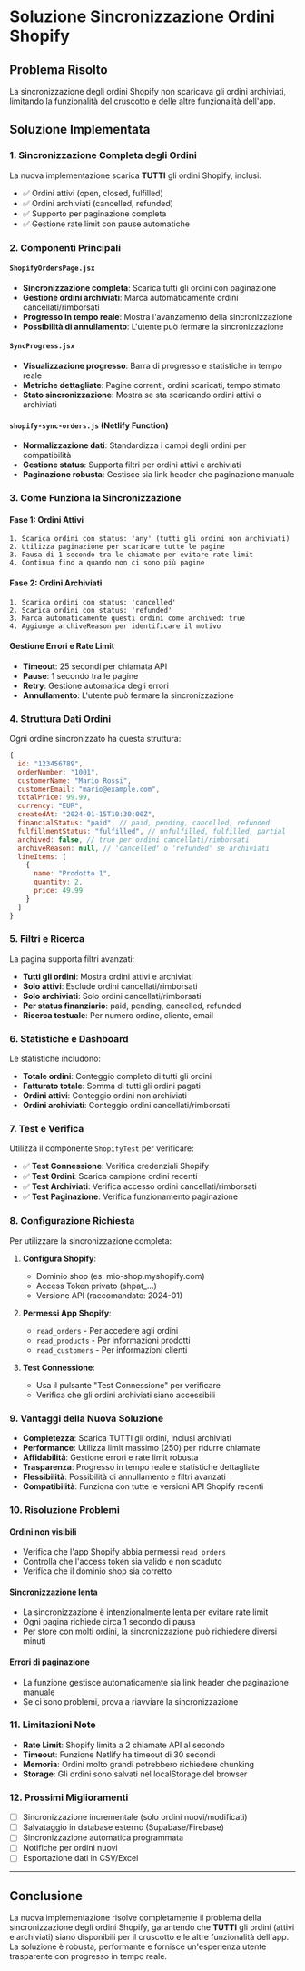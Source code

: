 # Soluzione Sincronizzazione Ordini Shopify

## Problema Risolto

La sincronizzazione degli ordini Shopify non scaricava gli ordini archiviati, limitando la funzionalità del cruscotto e delle altre funzionalità dell'app.

## Soluzione Implementata

### 1. Sincronizzazione Completa degli Ordini

La nuova implementazione scarica **TUTTI** gli ordini Shopify, inclusi:
- ✅ Ordini attivi (open, closed, fulfilled)
- ✅ Ordini archiviati (cancelled, refunded)
- ✅ Supporto per paginazione completa
- ✅ Gestione rate limit con pause automatiche

### 2. Componenti Principali

#### `ShopifyOrdersPage.jsx`
- **Sincronizzazione completa**: Scarica tutti gli ordini con paginazione
- **Gestione ordini archiviati**: Marca automaticamente ordini cancellati/rimborsati
- **Progresso in tempo reale**: Mostra l'avanzamento della sincronizzazione
- **Possibilità di annullamento**: L'utente può fermare la sincronizzazione

#### `SyncProgress.jsx`
- **Visualizzazione progresso**: Barra di progresso e statistiche in tempo reale
- **Metriche dettagliate**: Pagine correnti, ordini scaricati, tempo stimato
- **Stato sincronizzazione**: Mostra se sta scaricando ordini attivi o archiviati

#### `shopify-sync-orders.js` (Netlify Function)
- **Normalizzazione dati**: Standardizza i campi degli ordini per compatibilità
- **Gestione status**: Supporta filtri per ordini attivi e archiviati
- **Paginazione robusta**: Gestisce sia link header che paginazione manuale

### 3. Come Funziona la Sincronizzazione

#### Fase 1: Ordini Attivi
```
1. Scarica ordini con status: 'any' (tutti gli ordini non archiviati)
2. Utilizza paginazione per scaricare tutte le pagine
3. Pausa di 1 secondo tra le chiamate per evitare rate limit
4. Continua fino a quando non ci sono più pagine
```

#### Fase 2: Ordini Archiviati
```
1. Scarica ordini con status: 'cancelled'
2. Scarica ordini con status: 'refunded'
3. Marca automaticamente questi ordini come archived: true
4. Aggiunge archiveReason per identificare il motivo
```

#### Gestione Errori e Rate Limit
- **Timeout**: 25 secondi per chiamata API
- **Pause**: 1 secondo tra le pagine
- **Retry**: Gestione automatica degli errori
- **Annullamento**: L'utente può fermare la sincronizzazione

### 4. Struttura Dati Ordini

Ogni ordine sincronizzato ha questa struttura:

```javascript
{
  id: "123456789",
  orderNumber: "1001",
  customerName: "Mario Rossi",
  customerEmail: "mario@example.com",
  totalPrice: 99.99,
  currency: "EUR",
  createdAt: "2024-01-15T10:30:00Z",
  financialStatus: "paid", // paid, pending, cancelled, refunded
  fulfillmentStatus: "fulfilled", // unfulfilled, fulfilled, partial
  archived: false, // true per ordini cancellati/rimborsati
  archiveReason: null, // 'cancelled' o 'refunded' se archiviati
  lineItems: [
    {
      name: "Prodotto 1",
      quantity: 2,
      price: 49.99
    }
  ]
}
```

### 5. Filtri e Ricerca

La pagina supporta filtri avanzati:
- **Tutti gli ordini**: Mostra ordini attivi e archiviati
- **Solo attivi**: Esclude ordini cancellati/rimborsati
- **Solo archiviati**: Solo ordini cancellati/rimborsati
- **Per status finanziario**: paid, pending, cancelled, refunded
- **Ricerca testuale**: Per numero ordine, cliente, email

### 6. Statistiche e Dashboard

Le statistiche includono:
- **Totale ordini**: Conteggio completo di tutti gli ordini
- **Fatturato totale**: Somma di tutti gli ordini pagati
- **Ordini attivi**: Conteggio ordini non archiviati
- **Ordini archiviati**: Conteggio ordini cancellati/rimborsati

### 7. Test e Verifica

Utilizza il componente `ShopifyTest` per verificare:
- ✅ **Test Connessione**: Verifica credenziali Shopify
- ✅ **Test Ordini**: Scarica campione ordini recenti
- ✅ **Test Archiviati**: Verifica accesso ordini cancellati/rimborsati
- ✅ **Test Paginazione**: Verifica funzionamento paginazione

### 8. Configurazione Richiesta

Per utilizzare la sincronizzazione completa:

1. **Configura Shopify**:
   - Dominio shop (es: mio-shop.myshopify.com)
   - Access Token privato (shpat_...)
   - Versione API (raccomandato: 2024-01)

2. **Permessi App Shopify**:
   - `read_orders` - Per accedere agli ordini
   - `read_products` - Per informazioni prodotti
   - `read_customers` - Per informazioni clienti

3. **Test Connessione**:
   - Usa il pulsante "Test Connessione" per verificare
   - Verifica che gli ordini archiviati siano accessibili

### 9. Vantaggi della Nuova Soluzione

- **Completezza**: Scarica TUTTI gli ordini, inclusi archiviati
- **Performance**: Utilizza limit massimo (250) per ridurre chiamate
- **Affidabilità**: Gestione errori e rate limit robusta
- **Trasparenza**: Progresso in tempo reale e statistiche dettagliate
- **Flessibilità**: Possibilità di annullamento e filtri avanzati
- **Compatibilità**: Funziona con tutte le versioni API Shopify recenti

### 10. Risoluzione Problemi

#### Ordini non visibili
- Verifica che l'app Shopify abbia permessi `read_orders`
- Controlla che l'access token sia valido e non scaduto
- Verifica che il dominio shop sia corretto

#### Sincronizzazione lenta
- La sincronizzazione è intenzionalmente lenta per evitare rate limit
- Ogni pagina richiede circa 1 secondo di pausa
- Per store con molti ordini, la sincronizzazione può richiedere diversi minuti

#### Errori di paginazione
- La funzione gestisce automaticamente sia link header che paginazione manuale
- Se ci sono problemi, prova a riavviare la sincronizzazione

### 11. Limitazioni Note

- **Rate Limit**: Shopify limita a 2 chiamate API al secondo
- **Timeout**: Funzione Netlify ha timeout di 30 secondi
- **Memoria**: Ordini molto grandi potrebbero richiedere chunking
- **Storage**: Gli ordini sono salvati nel localStorage del browser

### 12. Prossimi Miglioramenti

- [ ] Sincronizzazione incrementale (solo ordini nuovi/modificati)
- [ ] Salvataggio in database esterno (Supabase/Firebase)
- [ ] Sincronizzazione automatica programmata
- [ ] Notifiche per ordini nuovi
- [ ] Esportazione dati in CSV/Excel

---

## Conclusione

La nuova implementazione risolve completamente il problema della sincronizzazione degli ordini Shopify, garantendo che **TUTTI** gli ordini (attivi e archiviati) siano disponibili per il cruscotto e le altre funzionalità dell'app. La soluzione è robusta, performante e fornisce un'esperienza utente trasparente con progresso in tempo reale.
